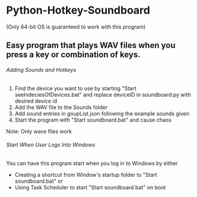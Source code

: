 # Python-Hotkey-Soundboard
(Only 64-bit OS is guaranteed to work with this program)
## Easy program that plays WAV files when you press a key or combination of keys.

###### Adding Sounds and Hotkeys

1. Find the device you want to use by starting "Start seeIndeciesOfDevices.bat" and replace deviceID in soundboard.py with desired device id
2. Add the WAV file to the Sounds folder
3. Add sound entries in goupList.json following the example sounds given
4. Start the program with "Start soundboard.bat" and cause chaos

Note: Only wave files work

###### Start When User Logs Into Windows

You can have this program start when you log in to Windows by either

- Creating a shortcut from Window's startup folder to "Start soundboard.bat"
or
- Using Task Scheduler to start "Start soundboard.bat" on boot
